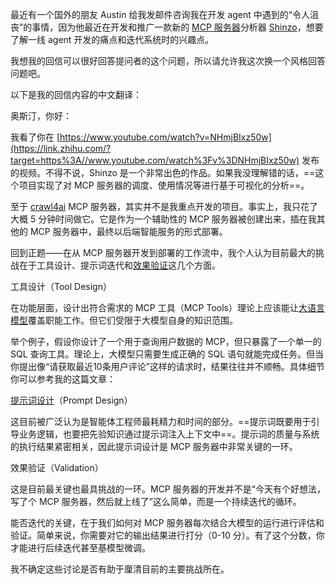 最近有一个国外的朋友 Austin 给我发邮件咨询我在开发 agent 中遇到的“令人沮丧”的事情，因为他最近在开发和推广一款新的 [MCP 服务器](https://zhida.zhihu.com/search?content_id=747944371&content_type=Answer&match_order=1&q=MCP+%E6%9C%8D%E5%8A%A1%E5%99%A8&zhida_source=entity)分析器 [Shinzo](https://zhida.zhihu.com/search?content_id=747944371&content_type=Answer&match_order=1&q=Shinzo&zhida_source=entity)，想要了解一线 agent 开发的痛点和迭代系统时的兴趣点。

我想我的回信可以很好回答提问者的这个问题，所以请允许我这次换一个风格回答问题吧。

以下是我的回信内容的中文翻译：

奥斯汀，你好：

我看了你在 [https://www.youtube.com/watch?v=NHmjBIxz50w](https://link.zhihu.com/?target=https%3A//www.youtube.com/watch%3Fv%3DNHmjBIxz50w) 发布的视频。不得不说，Shinzo 是一个非常出色的作品。如果我没理解错的话，==这个项目实现了对 MCP 服务器的调度、使用情况等进行基于可视化的分析==。

至于 [crawl4ai](https://zhida.zhihu.com/search?content_id=747944371&content_type=Answer&match_order=1&q=crawl4ai&zhida_source=entity) MCP 服务器，其实并不是我重点开发的项目。事实上，我只花了大概 5 分钟时间做它。它是作为一个辅助性的 MCP 服务器被创建出来，插在我其他的 MCP 服务器中，最终以后端智能服务的形式部署。

回到正题——在从 MCP 服务器开发到部署的工作流中，我个人认为目前最大的挑战在于工具设计、提示词迭代和[效果验证](https://zhida.zhihu.com/search?content_id=747944371&content_type=Answer&match_order=1&q=%E6%95%88%E6%9E%9C%E9%AA%8C%E8%AF%81&zhida_source=entity)这几个方面。

工具设计（Tool Design）

在功能层面，设计出符合需求的 MCP 工具（MCP Tools）理论上应该能让[大语言模型](https://zhida.zhihu.com/search?content_id=747944371&content_type=Answer&match_order=1&q=%E5%A4%A7%E8%AF%AD%E8%A8%80%E6%A8%A1%E5%9E%8B&zhida_source=entity)覆盖职能工作。但它们受限于大模型自身的知识范围。

举个例子，假设你设计了一个用于查询用户数据的 MCP，但只暴露了一个单一的 SQL 查询工具。理论上，大模型只需要生成正确的 SQL 语句就能完成任务。但当你提出像“请获取最近10条用户评论”这样的请求时，结果往往并不顺畅。具体细节你可以参考我的这篇文章：

[提示词设计](https://zhida.zhihu.com/search?content_id=747944371&content_type=Answer&match_order=1&q=%E6%8F%90%E7%A4%BA%E8%AF%8D%E8%AE%BE%E8%AE%A1&zhida_source=entity)（Prompt Design）

这目前被广泛认为是智能体工程师最耗精力和时间的部分。==提示词既要用于引导业务逻辑，也要把先验知识通过提示词注入上下文中==。提示词的质量与系统的执行结果紧密相关，因此提示词设计是 MCP 服务器中非常关键的一环。

效果验证（Validation）

这是目前最关键也最具挑战的一环。MCP 服务器的开发并不是“今天有个好想法，写了个 MCP 服务器，然后就上线了”这么简单，而是一个持续迭代的循环。

能否迭代的关键，在于我们如何对 MCP 服务器每次结合大模型的运行进行评估和验证。简单来说，你需要对它的输出结果进行打分（0-10 分）。有了这个分数，你才能进行后续迭代甚至基模型微调。

我不确定这些讨论是否有助于厘清目前的主要挑战所在。